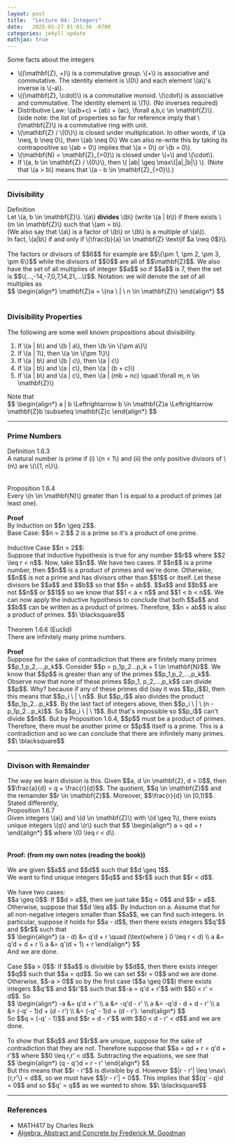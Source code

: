 ```yaml
---
layout: post
title:  "Lecture 04: Integers"
date:   2025-01-27 01:01:36 -0700
categories: jekyll update
mathjax: true
---
```

Some facts about the integers
<ul>
	<li>\((\mathbf{Z}, +)\) is a commutative group. \(+\) is associative and commutative. The identity element is \(0\) and each element \(a\)'s inverse is \(-a\).</li>
	<li>\((\mathbf{Z}, \cdot)\) is a commutative monoid. \(\cdot\) is associative and commutative. The identity element is \(1\). (No inverses required)</li>
	<li>Distributive Law: \(a(b+c) = (ab) + (ac), \forall a,b,c \in \mathbf{Z}\). (side note: the list of properties so far for reference imply that \(\mathbf{Z}\) is a commutative ring with unit.</li>
	<li>\(\mathbf{Z} / \{0\}\) is closed under multiplication. In other words, if \(a \neq, b \neq 0\), then \(ab \neq 0\) We can also re-write this by taking its contrapositive so \(ab = 0\) implies that \(a = 0\) or \(b = 0\).</li>
	<li>\(\mathbf{N} = \mathbf{Z}_{>0}\) is closed under \(+\) and \(\cdot\).</li>
	<li>If \(a, b \in \mathbf{Z} / \{0\}\), then \( |ab| \geq \max\{|a|,|b|\} \). (Note that \(a > b\) means that \(a - b \in \mathbf{Z}_{>0}\).)</li>
</ul>
<hr>

<!------------------------------------------------------------------------>
<h3>Divisibility</h3>
<div class="mintheaderdiv">
Definition
</div>
<div class="mintbodydiv">
Let \(a, b \in \mathbf{Z}\). \(a\) <b>divides</b> \(b\) (write \(a | b\)) if there exists \(m \in \mathbf{Z}\) such that \(am = b\).
<br>
(We also say that \(a\) is a factor of \(b\) or \(b\) is a multiple of \(a\)).
<br>
In fact, \(a|b\) if and only if \(\frac{b}{a} \in \mathbf{Z} \text{if $a \neq 0$}\).
</div>
<br>
The factors or divisors of $$6$$ for example are $$\{\pm 1, \pm 2, \pm 3, \pm 6\}$$ while the divisors of $$0$$ are all of $$\mathbf{Z}$$. We also have the set of all multiplies of integer $$a$$ so if $$a$$ is 7, then the set is $$\{...,-14,-7,0,7,14,21,...\}$$. Notation: we will denote the set of all multiples as
<div> 
$$
\begin{align*}
\mathbf{Z}a = \{na \ | \ n \in \mathbf{Z}\}
\end{align*}
$$
</div>
<br>
<!------------------------------------------------------------------------>
<h3>Divisibility Properties</h3>
The following are some well known propositions about divisibility.
<ol>
	<li>If \(a | b\) and \(b | a\), then \(b \in \{\pm a\}\)</li>
	<li>If \(a | 1\), then \(a \in \{\pm 1\}\)</li>
	<li>If \(a | b\) and \(b | c\), then \(a | c\)</li>
	<li>If \(a | b\) and \(a | c\), then \(a | (b + c)\)</li>
	<li>If \(a | b\) and \(a | c\), then \(a | (mb + nc) \quad \forall m, n \in \mathbf{Z}\)</li>
</ol>
Note that 
<div> 
$$
\begin{align*}
a | b \Leftrightarrow b \in \mathbf{Z}a \Leftrightarrow \mathbf{Z}b \subseteq \mathbf{Z}c
\end{align*}
$$
</div>
<hr>

<!------------------------------------------------------------------------>
<h3>Prime Numbers</h3>
<div class="mintheaderdiv">
Definition 1.6.3
</div>
<div class="mintbodydiv">
A natural number is prime if (i) \(n < 1\) and (ii) the only positive divisors of \(n\) are \(\{1, n\}\).
</div>
<br>
<br>
<!------------------------------------------------------------------------------->
<div class="peachheaderdiv">
Proposition 1.6.4
</div>
<div class="peachbodydiv">
Every \(n \in \mathbf{N}\) greater than 1 is equal to a product of primes (at least one).
</div>
<br>
<!------------------------------------------------------------------------------->
<b>Proof</b><br>
By Induction on $$n \geq 2$$. 
<br>
Base Case: $$n = 2:$$ 2 is a prime so it's a product of one prime.
<br>
<br>
Inductive Case $$n > 2$$: 
<br>
Suppose that inductive hypothesis is true for any number $$r$$ where $$2 \leq r < n$$. Now, take $$n$$. We have two cases. If $$n$$ is a prime number, then $$n$$ is a product of primes and we're done. Otherwise, $$n$$ is not a prime and has divisors other than $$1$$ or itself. Let these divisors be $$a$$ and $$b$$ so that $$n = ab$$. $$a$$ and $$b$$ are not $$n$$ or $$1$$ so we know that $$1 < a < n$$ and $$1 < b < n$$. We can now apply the inductive hypothesis to conclude that both $$a$$ and $$b$$ can be written as a product of primes. Therefore, $$n = ab$$ is also a product of primes. $$\ \blacksquare$$ 
<br>
<br>
<!------------------------------------------------------------------------------>
<div class="yellowheaderdiv">
Theorem 1.6.6 (Euclid)
</div>
<div class="yellowbodydiv">
There are infinitely many prime numbers.
</div>
<br>
<b>Proof</b>
<br>
Suppose for the sake of contradiction that there are finitely many primes $$p_1,p_2,...,p_k$$. Consider $$p = p_1p_2...p_k + 1 \in \mathbf{N}$$. We know that $$p$$ is greater than any of the primes $$p_1,p_2,...,p_k$$. Observe now that none of these primes $$p_1, p_2,...,p_k$$ can divide $$p$$. Why? because if any of these primes did (say it was $$p_i$$), then this means that $$p_i \ | \ n$$. But $$p_i$$ also divides the product $$p_1p_2...p_k$$. By the last fact of integers above, then $$p_i \ | \ (n - p_1p_2...p_k)$$. So $$p_i \ | \ 1$$. But that's impossible so $$p_i$$ can't divide $$n$$. But by Proposition 1.6.4, $$p$$ must be a product of primes. Therefore, there must be another prime or $$p$$ itself is a prime. This is a contradiction and so we can conclude that there are infinitely many primes. $$\ \blacksquare$$
<hr>

<!------------------------------------------------------------------------>
<h3>Divison with Remainder</h3>
The way we learn division is this. Given $$a, d \in \mathbf{Z}, d > 0$$, then $$\frac{a}{d} = q + \frac{r}{d}$$. The quotient, $$q \in \mathbf{Z}$$ and the remainder $$r \in \mathbf{Z}$$. Moreover, $$\frac{r}{d} \in [0,1)$$. Stated differently,
<br>
<div class="peachheaderdiv">
Proposition 1.6.7
</div>
<div class="peachbodydiv">
Given integers \(a\) and \(d \in \mathbf{Z}\) with \(d \geq 1\), there exists unique integers \(q\) and \(r\) such that 
$$
\begin{align*}
a = qd + r
\end{align*}
$$
where \(0 \leq r < d\). 
</div>
<!------------------------------------------------------------------------>
<br>
<br>
<b>Proof: (from my own notes (reading the book))</b>
<br>
<br>
We are given $$a$$ and $$d$$ such that $$d \geq 1$$. <br>
We want to find unique integers $$q$$ and $$r$$ such that $$r < d$$.
<br>
<br>
We have two cases:
<br>
$$a \geq 0$$: If $$d > a$$, then we just take $$q = 0$$ and $$r = a$$.<br>
Otherwise, suppose that $$d \leq a$$. By Induction on a. Assume that for all non-negative integers smaller than $$a$$, we can find such integers. In particular, suppose it holds for $$a - d$$, then there exists integers $$q'$$ and $$r$$ such that
<div> 
$$
\begin{align*}
(a - d) &= q'd + r \quad (\text{where } 0 \leq r < d) \\
a &= q'd + d + r \\
a &= q'(d + 1) + r 
\end{align*}
$$
</div>
And we are done.
<br>
<br>
Case $$a > 0$$: If $$a$$ is divisible by $$d$$, then there exists integer $$q$$ such that $$a = qd$$. So we can set $$r = 0$$ and we are done.
<br>
Otherwise, $$-a > 0$$ so by the first case ($$a \geq 0$$) there exists integers $$q'$$ and $$r'$$ such that $$-a = q'd + r'$$ with $$0 < r' < d$$. So
<div> 
$$
\begin{align*}
-a &= q'd + r' \\
a &= -q'd - r' \\
a &= -q'd - d + d - r' \\
a &= (-q' - 1)d + (d - r') \\
  &= (-q' - 1)d + (d - r').
\end{align*}
$$
</div>
So $$q = (-q' - 1)$$ and $$r = d - r'$$ with $$0 < d - r' < d$$ and we are done.
<br>
<br>
To show that $$q$$ and $$r$$ are unique, suppose for the sake of contradiction that they are not. Therefore suppose that $$a = qd + r = q'd + r'$$ where $$0 \leq r,r' < d$$. Subtracting the equations, we see that
<div> 
$$
\begin{align*}
(q - q')d = r - r'
\end{align*}
$$
</div>
But this means that $$r - r'$$ is divisible by d. However $$|r - r'| \leq \max\{r,r'\} < d$$, so we must have $$|r - r'| = 0$$. This implies that $$(q' - q)d = 0$$ and so $$q' = q$$ as we wanted to show. $$\ \blacksquare$$
<hr>

<!------------------------------------------------------------------------>
<h3>References</h3>
<ul>
<li>MATH417 by Charles Rezk</li>
<li><a href="https://homepage.divms.uiowa.edu/~goodman/algebrabook.dir/algebrabook.html">Algebra: Abstract and Concrete by Frederick M. Goodman</a></li>
</ul>






















